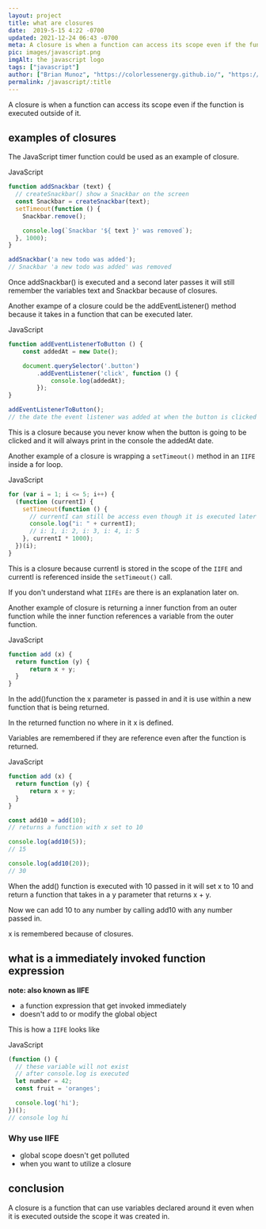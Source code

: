 ```yaml
---
layout: project
title: what are closures
date:  2019-5-15 4:22 -0700
updated: 2021-12-24 06:43 -0700
meta: A closure is when a function can access its scope even if the function is executed outside of it.
pic: images/javascript.png
imgAlt: the javascript logo
tags: ["javascript"]
author: ["Brian Munoz", "https://colorlessenergy.github.io/", "https://github.com/colorlessenergy"]
permalink: /javascript/:title
---
```


A closure is when a function can access its scope even if the function is executed outside of it.

## examples of closures

The JavaScript timer function could be used as an example of closure.

<p class="highlight__file-desc">JavaScript</p>

```javascript
function addSnackbar (text) {
  // createSnackbar() show a Snackbar on the screen
  const Snackbar = createSnackbar(text);
  setTimeout(function () {
    Snackbar.remove();

    console.log(`Snackbar '${ text }' was removed`);
  }, 1000);
}

addSnackbar('a new todo was added');
// Snackbar 'a new todo was added' was removed
```

Once <span class="highlight__code">addSnackbar()</span> is executed and a second later passes it will still remember the variables <span className="highlight__code">text</span> and <span className="highlight__code">Snackbar</span> because of closures.

Another exampe of a closure could be the <span class="highlight__code">addEventListener()</span> method because it takes in a function that can be executed later.

<p class="highlight__file-desc">JavaScript</p>

```javascript
function addEventListenerToButton () {
    const addedAt = new Date();

    document.querySelector('.button')
        .addEventListener('click', function () {
            console.log(addedAt);
        });
}

addEventListenerToButton();
// the date the event listener was added at when the button is clicked
```

This is a closure because you never know when the button is going to be clicked and it will always print in the console the <span class="highlight__code">addedAt</span> date.

Another example of a closure is wrapping a <code class="highlight__code">setTimeout()</code> method in an <code class="highlight__code">IIFE</code> inside a for loop. 

<p class="highlight__file-desc">JavaScript</p>

```javascript
for (var i = 1; i <= 5; i++) {
  (function (currentI) {
    setTimeout(function () {
      // currentI can still be access even though it is executed later
      console.log("i: " + currentI);
      // i: 1, i: 2, i: 3, i: 4, i: 5
    }, currentI * 1000);
  })(i);
}
```

This is a closure because <span class="highlight__code">currentI</span> is stored in the scope of the <code class="highlight__code">IIFE</code> and <span class="highlight__code">currentI</span> is referenced inside the <code class="highlight__code">setTimeout()</code> call.

If you don't understand what <code class="highlight__code">IIFEs</code> are there is an explanation later on.

Another example of closure is returning a inner function from an outer function while the inner function references a variable from the outer function.

<p class="highlight__file-desc">JavaScript</p>

```javascript
function add (x) {
  return function (y) {
      return x + y;
  }
}
```

In the <span class="highlight__code">add()</span>function the <span class="highlight__code">x</span> parameter is passed in and it is use within a new function that is being returned.

In the returned function no where in it <span class="highlight__code">x</span> is defined.

Variables are remembered if they are reference even after the function is returned.

<p class="highlight__file-desc">JavaScript</p>

```javascript
function add (x) {
  return function (y) {
      return x + y;
  }
}

const add10 = add(10);
// returns a function with x set to 10

console.log(add10(5));
// 15

console.log(add10(20));
// 30
```

When the <span class="highlight__code">add()</span> function is executed with 10 passed in it will set x to 10 and return a function that takes in a <span class="highlight__code">y</span> parameter that returns x + y.

Now we can add 10 to any number by calling <span class="highlight__code">add10</span> with any number passed in.

<span class="highlight__code">x</span> is remembered because of closures.

## what is a immediately invoked function expression

**note: also known as IIFE**

* a function expression that get invoked immediately
* doesn't add to or modify the global object

This is how a <code class="highlight__code">IIFE</code> looks like

<p class="highlight__file-desc">JavaScript</p>

```javascript
(function () {
  // these variable will not exist
  // after console.log is executed
  let number = 42;
  const fruit = 'oranges';

  console.log('hi');
})();
// console log hi
```

### Why use IIFE

* global scope doesn't get polluted 
* when you want to utilize a closure

## conclusion

A closure is a function that can use variables declared around it even when it is executed outside the scope it was created in.